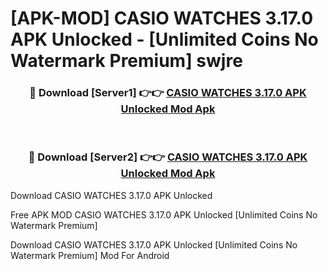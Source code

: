 # [APK-MOD] CASIO WATCHES 3.17.0 APK Unlocked - [Unlimited Coins No Watermark Premium] swjre



<div align="center">
<h3>🔴 Download [Server1] 👉👉 <a href="https://momento.my/?title=CASIO_WATCHES_3.17.0_APK_Unlocked">CASIO WATCHES 3.17.0 APK Unlocked Mod Apk</a></h3><br>

<h3>🔴 Download [Server2] 👉👉 <a href="https://momento.my/?title=CASIO_WATCHES_3.17.0_APK_Unlocked">CASIO WATCHES 3.17.0 APK Unlocked Mod Apk</a></h3>
</div>



Download CASIO WATCHES 3.17.0 APK Unlocked 

Free APK MOD CASIO WATCHES 3.17.0 APK Unlocked [Unlimited Coins No Watermark Premium]

Download CASIO WATCHES 3.17.0 APK Unlocked [Unlimited Coins No Watermark Premium] Mod For Android
